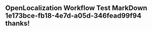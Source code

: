 <properties
ms.topic="hero-topic"
ms.test1="hero-topic"
ms.test2="test"/>

## OpenLocalization Workflow Test MarkDown 1e173bce-fb18-4e7d-a05d-346fead99f94 thanks!
